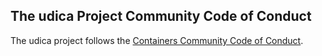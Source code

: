 ## The udica Project Community Code of Conduct

The udica project follows the [Containers Community Code of Conduct](https://github.com/containers/common/blob/main/CODE-OF-CONDUCT.md).

